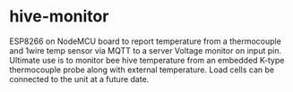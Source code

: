 # hive-monitor

  ESP8266 on NodeMCU board to report temperature from a thermocouple
  and 1wire temp sensor via MQTT to a server
  Voltage monitor on input pin.
  Ultimate use is to monitor bee hive temperature from an embedded K-type
  thermocouple probe along with external temperature.  Load cells can be
  connected to the unit at a future date.
